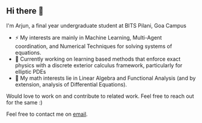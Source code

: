 ## Hi there 👋

I'm Arjun, a final year undergraduate student at BITS Pilani, Goa Campus

- ⚡ My interests are mainly in Machine Learning, Multi-Agent coordination, and Numerical Techniques for solving systems of equations.
- 🔭 Currently working on learning based methods that enforce exact physics with a discrete exterior calculus framework, particularly for elliptic PDEs
- 💬 My math interests lie in Linear Algebra and Functional Analysis (and by extension, analysis of Differential Equations).

Would love to work on and contribute to related work. Feel free to reach out for the same :)

Feel free to contact me on [email](arjunputhli2003@gmail.com).
<!--
**akagam1/akagam1** is a ✨ _special_ ✨ repository because its `README.md` (this file) appears on your GitHub profile.

Here are some ideas to get you started:

- 🔭 I’m currently working on ...
- 🌱 I’m currently learning ...
- 👯 I’m looking to collaborate on ...
- 🤔 I’m looking for help with ...
- 💬 Ask me about ...
- 📫 How to reach me: ...
- 😄 Pronouns: ...
- ⚡ Fun fact: ...
-->
